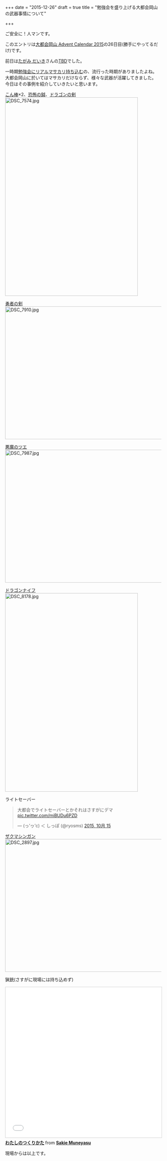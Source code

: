 +++
date = "2015-12-26"
draft = true
title = "勉強会を盛り上げる大都会岡山の武器事情について"

+++

ご安全に！人マンです。

このエントリは[大都会岡山 Advent Calendar 2015](http://www.adventar.org/calendars/748)の26日目(勝手にやってるだけ)です。

前日は[たがみ だいき](https://www.facebook.com/daiki.tagami)さんの[TBD](hoge)でした。

一時期[勉強会にリアルマサカリ持ち込む](http://togetter.com/li/809066)の、流行った時期がありましたよね。  
大都会岡山に於いてはマサカリだけならず、様々な武器が活躍してきました。  
今日はその事例を紹介していきたいと思います。

[こん棒](http://www.amazon.co.jp/dp/B002OSY4YO/)×2、[恐怖の鉞](http://www.amazon.co.jp/dp/B004VJPHCM/)、[ドラゴンの剣](http://www.amazon.co.jp/dp/B004VJPI44/)  
<a data-flickr-embed="true"  href="https://www.flickr.com/photos/zephiransas/15863311437/in/album-72157649808263212/" title="DSC_7574.jpg"><img src="https://farm8.staticflickr.com/7499/15863311437_d279636aa5_z.jpg" width="428" height="640" alt="DSC_7574.jpg"></a><script async src="//embedr.flickr.com/assets/client-code.js" charset="utf-8"></script>  

[勇者の剣](http://www.amazon.co.jp/dp/B004W1HNZI/)  
<a data-flickr-embed="true"  href="https://www.flickr.com/photos/zephiransas/16023358246/in/album-72157649808263212/" title="DSC_7910.jpg"><img src="https://farm8.staticflickr.com/7486/16023358246_391e85c816_z.jpg" width="640" height="428" alt="DSC_7910.jpg"></a><script async src="//embedr.flickr.com/assets/client-code.js" charset="utf-8"></script>  

[悪魔のツエ](http://www.amazon.co.jp/dp/B004VJPHIQ/)  
<a data-flickr-embed="true"  href="https://www.flickr.com/photos/zephiransas/16023374796/in/album-72157649808263212/" title="DSC_7987.jpg"><img src="https://farm8.staticflickr.com/7559/16023374796_d8deb42ee8_z.jpg" width="640" height="428" alt="DSC_7987.jpg"></a><script async src="//embedr.flickr.com/assets/client-code.js" charset="utf-8"></script>  

[ドラゴンナイフ](http://www.amazon.co.jp/dp/B004W1HO1Q/)  
<a data-flickr-embed="true"  href="https://www.flickr.com/photos/zephiransas/16049180895/in/album-72157649808263212/" title="DSC_8178.jpg"><img src="https://farm8.staticflickr.com/7502/16049180895_093dacdfeb_z.jpg" width="428" height="640" alt="DSC_8178.jpg"></a><script async src="//embedr.flickr.com/assets/client-code.js" charset="utf-8"></script>  

ライトセーバー
<blockquote class="twitter-tweet" lang="ja"><p lang="ja" dir="ltr">大都会でライトセーバーとかそれはさすがにデマ <a href="http://t.co/miBUDu6PZD">pic.twitter.com/miBUDu6PZD</a></p>&mdash; (っ’ヮ’c) ＜ しっぽ (@ryosms) <a href="https://twitter.com/ryosms/status/654476029520535553">2015, 10月 15</a></blockquote>
<script async src="//platform.twitter.com/widgets.js" charset="utf-8"></script>

[ザクマシンガン](http://www.amazon.co.jp/dp/B00I2DPVWE/)  
<a data-flickr-embed="true"  href="https://www.flickr.com/photos/zephiransas/23561713525/in/album-72157659745544384/" title="DSC_2897.jpg"><img src="https://farm6.staticflickr.com/5770/23561713525_15195433ab_z.jpg" width="640" height="428" alt="DSC_2897.jpg"></a><script async src="//embedr.flickr.com/assets/client-code.js" charset="utf-8"></script>  

猟銃(さすがに現場には持ち込めず)  
<iframe src="//www.slideshare.net/slideshow/embed_code/key/niVTBkCy6CakTB?startSlide=26" width="595" height="485" frameborder="0" marginwidth="0" marginheight="0" scrolling="no" style="border:1px solid #CCC; border-width:1px; margin-bottom:5px; max-width: 100%;" allowfullscreen> </iframe> <div style="margin-bottom:5px"> <strong> <a href="//www.slideshare.net/sakiemuneyasu/ss-48216393" title="わたしのつくりかた" target="_blank">わたしのつくりかた</a> </strong> from <strong><a href="//www.slideshare.net/sakiemuneyasu" target="_blank">Sakie Muneyasu</a></strong> </div>

現場からは以上です。
